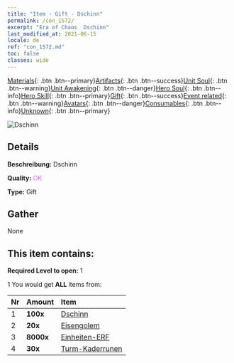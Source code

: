 ```yaml
---
title: "Item - Gift - Dschinn"
permalink: /con_1572/
excerpt: "Era of Chaos  Dschinn"
last_modified_at: 2021-06-15
locale: de
ref: "con_1572.md"
toc: false
classes: wide
---
```

 [Materials](/ItemsDE/){: .btn .btn--primary}[Artifacts](/ItemsDE/Artifacts/){: .btn .btn--success}[Unit Soul](/ItemsDE/UnitSoul/){: .btn .btn--warning}[Unit Awakening](/ItemsDE/UnitAwakening/){: .btn .btn--danger}[Hero Soul](/ItemsDE/HeroSoul/){: .btn .btn--info}[Hero Skill](/ItemsDE/HeroSkill/){: .btn .btn--primary}[Gift](/ItemsDE/Gift/){: .btn .btn--success}[Event related](/ItemsDE/Events/){: .btn .btn--warning}[Avatars](/ItemsDE/Avatars/){: .btn .btn--danger}[Consumables](/ItemsDE/Consumables/){: .btn .btn--info}[Unknown](/ItemsDE/Unknown/){: .btn .btn--primary}

 ![Dschinn](/images/t/i_907079.png)

## Details
 **Beschreibung:** Dschinn

 **Quality:** <span style="color: #DA70D6">OK</span>

 **Type:** Gift

## Gather

  None

## This item contains:

 **Required Level to open:** 1

 1 You would get **ALL** items  from:

  | Nr | Amount |     Item    |
  |:---|:-------|:------------|
  | 1 |  **100x** | [Dschinn](/ItemsDE/unt_239/) |  | 
  | 2 |  **20x** | [Eisengolem](/ItemsDE/unt_237/) |  | 
  | 3 |  **8000x** | [Einheiten-ERF](/ItemsDE/con_902/) |  | 
  | 4 |  **30x** | [Turm-Kaderrunen](/ItemsDE/con_785/) |  | 
